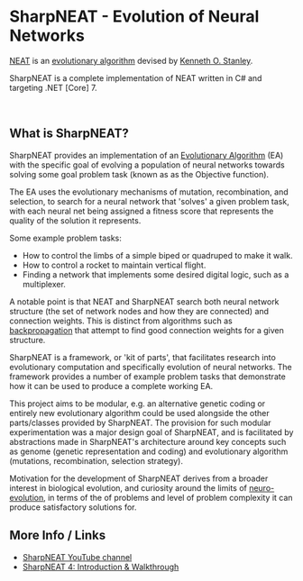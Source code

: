 # SharpNEAT - Evolution of Neural Networks
 
[NEAT](https://en.wikipedia.org/wiki/Neuroevolution_of_augmenting_topologies) is an [evolutionary algorithm](https://en.wikipedia.org/wiki/Evolutionary_algorithm) devised by [Kenneth O. Stanley](https://en.wikipedia.org/wiki/Kenneth_Stanley). 

SharpNEAT is a complete implementation of NEAT written in C# and targeting .NET \[Core\] 7.

<br/>

## What is SharpNEAT?

SharpNEAT provides an implementation of an [Evolutionary Algorithm](https://en.wikipedia.org/wiki/Evolutionary_algorithm) (EA) with the specific goal of evolving a population of neural networks towards solving some goal problem task (known as as the Objective function).

The EA uses the evolutionary mechanisms of mutation, recombination, and selection, to search for a neural network that  'solves' a given problem task, with each neural net being assigned a fitness score that represents the quality of the solution it represents.

Some example problem tasks:

* How to control the limbs of a simple biped or quadruped to make it walk.
* How to control a rocket to maintain vertical flight.
* Finding a network that implements some desired digital logic, such as a multiplexer.

A notable point is that NEAT and SharpNEAT search both neural network structure (the set of network nodes and how they are connected) and connection weights. This is distinct from algorithms such as [backpropagation](https://en.wikipedia.org/wiki/Backpropagation) that attempt to find good connection weights for a given structure.

SharpNEAT is a framework, or 'kit of parts', that facilitates research into evolutionary computation and specifically evolution of neural networks. The framework provides a number of example problem tasks that demonstrate how it can be used to produce a complete working EA.

This project aims to be modular, e.g. an alternative genetic coding or entirely new evolutionary algorithm could be used alongside the other parts/classes provided by SharpNEAT. The provision for such modular experimentation was a major design goal of SharpNEAT, and is facilitated by abstractions made in SharpNEAT's architecture around key concepts such as genome (genetic representation and coding) and evolutionary algorithm (mutations, recombination, selection strategy).

Motivation for the development of SharpNEAT derives from a broader interest in biological evolution, and curiosity around the limits of [neuro-evolution](https://en.wikipedia.org/wiki/Neuroevolution), in terms of the of problems and level of problem complexity it can produce satisfactory solutions for.

## More Info / Links

* [SharpNEAT YouTube channel](youtube.com/@sharpneat)
* [SharpNEAT 4: Introduction & Walkthrough](https://youtu.be/pqVOAo669n0)

